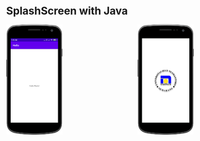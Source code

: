 # SplashScreen with Java

<img src="output_0.png" alt="Splash Screen" width=30% height=30% style="float:right"> <img src="output_1.png" alt="MainActivity" width=30% height=30% style="float:left">
